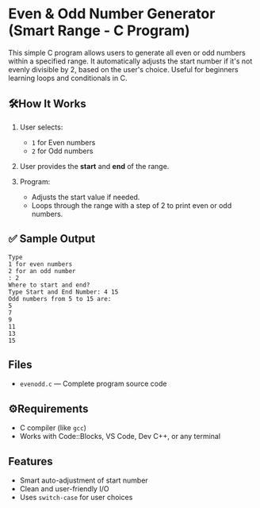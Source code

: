 # Even & Odd Number Generator (Smart Range - C Program)

This simple C program allows users to generate all even or odd numbers within a specified range. It automatically adjusts the start number if it's not evenly divisible by 2, based on the user's choice. Useful for beginners learning loops and conditionals in C.

## 🛠How It Works

1. User selects:
   - `1` for Even numbers
   - `2` for Odd numbers

2. User provides the **start** and **end** of the range.

3. Program:
   - Adjusts the start value if needed.
   - Loops through the range with a step of 2 to print even or odd numbers.

## ✅ Sample Output

```
Type
1 for even numbers
2 for an odd number
: 2
Where to start and end?
Type Start and End Number: 4 15
Odd numbers from 5 to 15 are:
5
7
9
11
13
15
```

## Files

- `evenodd.c` — Complete program source code

## ⚙Requirements

- C compiler (like `gcc`)
- Works with Code::Blocks, VS Code, Dev C++, or any terminal

## Features

- Smart auto-adjustment of start number
- Clean and user-friendly I/O
- Uses `switch-case` for user choices

